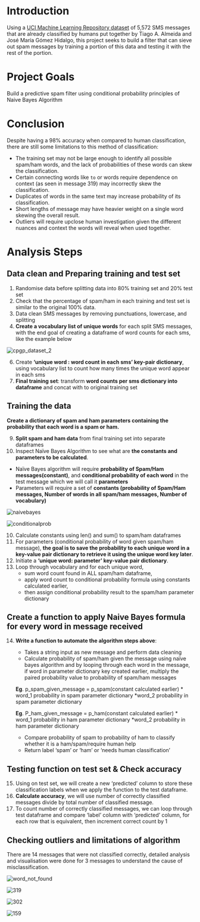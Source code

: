 # Introduction
Using a [UCI Machine Learning Repository dataset](https://archive.ics.uci.edu/ml/datasets/sms+spam+collection) of 5,572 SMS messages that are already classified by humans put together by Tiago A. Almeida and José María Gómez Hidalgo, this project seeks to build a filter that can sieve out spam messages by training a portion of this data and testing it with the rest of the portion.  

# Project Goals
Build a predictive spam filter using conditional probability principles of Naive Bayes Algorithm

# Conclusion
Despite having a 98% accuracy when compared to human classification, there are still some limitations to this method of classification:
- The training set may not be large enough to identify all possible spam/ham words, and the lack of probabilities of these words can skew the classification.
- Certain connecting words like `to` or words require dependence on context (as seen in message 319) may incorrectly skew the classification.
- Duplicates of words in the same text may increase probability of its classification.
- Short lengths of message may have heavier weight on a single word skewing the overall result.
- Outliers will require upclose human investigation given the different nuances and context the words will reveal when used together.
  
 
# Analysis Steps
## Data clean and Preparing training and test set
1)	Randomise data before splitting data into 80% training set and 20% test set
2)	Check that the percentage of spam/ham in each training and test set is similar to the original 100% data.
3)	Data clean SMS messages by removing punctuations, lowercase, and splitting
4)	**Create a vocabulary list of unique words** for each split SMS messages, with the end goal of creating a dataframe of word counts for each sms, like the example below
   
![cpgp_dataset_2](https://github.com/yanchooy/spamfilter/assets/109457905/54886485-5f1e-45d1-82d6-58530f57e327)

6)	Create **‘unique word : word count in each sms’  key-pair dictionary**, using vocabulary list to count how many times the unique word appear in each sms
7)	**Final training set**: transform **word counts per sms dictionary into dataframe** and concat with to original training set

## Training the data
**Create a dictionary of spam and ham parameters containing the probability that each word is a spam or ham.**

9)	**Split spam and ham data** from final training set into separate dataframes
10)	Inspect Naïve Bayes Algorithm to see what are **the constants and parameters to be calculated**.
   -	Naïve Bayes algorithm will require **probability of Spam/Ham messages(constant)**, and **conditional probability of each word** in the test message which we will call it **parameters**
   -	Parameters will require a set of **constants (probability of Spam/Ham messages, Number of words in all spam/ham messages, Number of vocabulary)**
     
![naivebayes](https://github.com/yanchooy/spamfilter/assets/109457905/97859b84-533e-4598-8a00-aa3a21f3e5f5)

![conditionalprob](https://github.com/yanchooy/spamfilter/assets/109457905/44dc447d-7aab-4d9b-b52d-eba51bf866fe)

10)	Calculate constants using len() and sum() to spam/ham dataframes 
11)	For parameters (conditional probability of word given spam/ham message), **the goal is to save the probability to each unique word in a key-value pair dictionary to retrieve it using the unique word key later**.
12)	Initiate a **‘unique word: parameter’  key-value pair dictionary**. 
13)	Loop through vocabulary and for each unique word, 
    -	sum word count found in ALL spam/ham dataframe, 
    -	apply word count to conditional probability formula using constants calculated earlier, 
    -	then assign conditional probability result to the spam/ham parameter dictionary

## Create a function to apply Naive Bayes formula for every word in message received
14)	**Write a function to automate the algorithm steps above**:
    -	Takes a string input as new message and perform data cleaning
    -	Calculate probability of spam/ham given the message using naïve bayes algorithm and by looping through each word in the message, if word in parameter dictionary key created earlier, multiply the paired probability value to probability of spam/ham messages
    
    **Eg**. p_spam_given_message = p_spam(constant calculated earlier) * word_1 probability in spam parameter dictionary *word_2 probability in spam parameter dictionary

    **Eg**. P_ham_given_message = p_ham(constant calculated earlier)  * word_1 probability in ham parameter dictionary *word_2 probability in ham parameter dictionary

    -	Compare probability of spam to probability of ham to classify whether it is a ham/spam/require human help
    -	Return label ‘spam’ or ‘ham’ or ‘needs human classification’

## Testing function on test set & Check accuracy

15)	Using on test set, we will create a new ‘predicted’ column to store these classification labels when we apply the function to the test dataframe.
16)	**Calculate accuracy**, we will use number of correctly classified messages divide by total number of classified message. 
17)	To count number of correctly classified messages, we can loop through test dataframe and compare ‘label’ column with ‘predicted’ column, for each row that is equivalent, then increment correct count by 1

## Checking outliers and limitations of algorithm
There are 14 messages that were not classified correctly, detailed analysis and visualisation were done for 3 messages to understand the cause of misclassification.

![word_not_found](https://github.com/yanchooy/spamfilter/assets/109457905/e1505a65-45e2-4f41-ac3a-f588883f2d0b)

![319](https://github.com/yanchooy/spamfilter/assets/109457905/654d9149-8b0d-4583-b1b3-28b0d1e6cbe7)

![302](https://github.com/yanchooy/spamfilter/assets/109457905/a6cfff12-4ee4-4b9d-be20-403dac7b16ce)

![159](https://github.com/yanchooy/spamfilter/assets/109457905/3bf1843f-5c00-4ba1-8af7-c2d8d7ef0e85)



